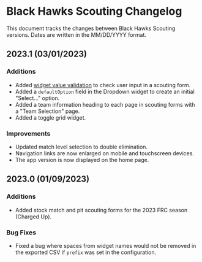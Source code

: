 # Black Hawks Scouting Changelog

This document tracks the changes between Black Hawks Scouting versions. Dates are written in the MM/DD/YYYY format.

## 2023.1 (03/01/2023)

### Additions

- Added [widget value validation](validation.md) to check user input in a scouting form.
- Added a `defaultOption` field in the Dropdown widget to create an initial "Select..." option.
- Added a team information heading to each page in scouting forms with a "Team Selection" page.
- Added a toggle grid widget.

### Improvements

- Updated match level selection to double elimination.
- Navigation links are now enlarged on mobile and touchscreen devices.
- The app version is now displayed on the home page.

## 2023.0 (01/09/2023)

### Additions

- Added stock match and pit scouting forms for the 2023 FRC season (Charged Up).

### Bug Fixes

- Fixed a bug where spaces from widget names would not be removed in the exported CSV if `prefix` was set in the configuration.
